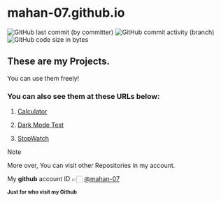 # mahan-07.github.io
![GitHub last commit (by committer)](https://img.shields.io/github/last-commit/mahan-07/mahan-07.github.io?link=https%3A%2F%2Fgithub.com%2Fmahan-07%2Fmahan-07.github.io%2Factivity)
![GitHub commit activity (branch)](https://img.shields.io/github/commit-activity/m/mahan-07/mahan-07.github.io?color=lightskyblue)
![GitHub code size in bytes](https://img.shields.io/github/languages/code-size/mahan-07/mahan-07.github.io)

## These are my Projects.

You can use them freely!

### You can also see them at these URLs below:

1. [Calculator](https://mahan-07.github.io/myprojects/calculator/)

1. [Dark Mode Test](https://mahan-07.github.io/myprojects/dark_mode_test/)

1. [StopWatch](https://mahan-07.github.io/myprojects/stop_watch/)

> [!NOTE]
> More over, You can visit other Repositories in my account.
 
My **github** account ID 👉🏻 [@mahan-07](https://github.com/mahan-07)

**<sub>Just for who visit my Github</sub>**
